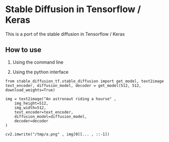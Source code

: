 # Stable Diffusion in Tensorflow / Keras

This is a port of the stable diffusion in Tensorflow / Keras


## How to use

1) Using the command line 

2) Using the python interface

```
from stable_diffusion_tf.stable_diffusion import get_model, text2image
text_encoder, diffusion_model, decoder = get_model(512, 512, download_weights=True)

img = text2image("An astronaut riding a hourse" , 
	img_height=512, 
	img_width=512,  
	text_encoder=text_encoder, 
	diffusion_model=diffusion_model, 
	decoder=decoder
)

cv2.imwrite("/tmp/a.png" , img[0][... , ::-1])

```

